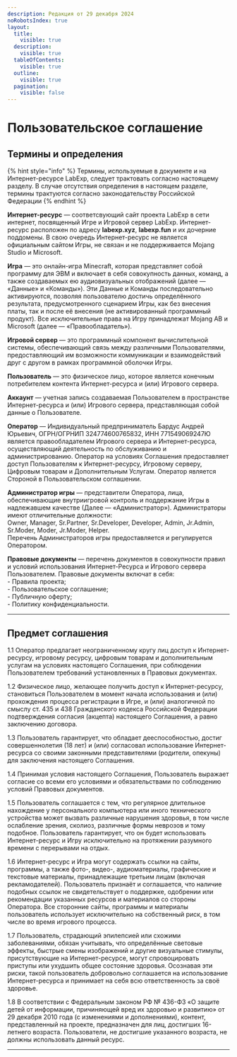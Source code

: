 ```yaml
---
description: Редакция от 29 декабря 2024
noRobotsIndex: true
layout:
  title:
    visible: true
  description:
    visible: true
  tableOfContents:
    visible: true
  outline:
    visible: true
  pagination:
    visible: false
---
```


# Пользовательское соглашение

## Термины и определения <a href="#terminy-i-opredeleniya" id="terminy-i-opredeleniya"></a>

{% hint style="info" %}
Термины, используемые в документе и на Интернет-ресурсе LabExp, следует трактовать согласно настоящему разделу. В случае отсутствия определения в настоящем разделе, термины трактуются согласно законодательству Российской Федерации
{% endhint %}

**Интернет-ресурс** — соответсвующий сайт проекта LabExp в сети интернет, посвященный Игре и Игровой сервер LabExp. Интернет-ресурс расположен по адресу **labexp.xyz**, **labexp.fun** и их дочерние поддомены. В свою очередь Интернет-ресурс не является официальным сайтом Игры, не связан и не поддерживается Mojang Studio и Microsoft.

**Игра** — это онлайн-игра Minecraft, которая представляет собой программу для ЭВМ и включает в себя совокупность данных, команд, а также создаваемых ею аудиовизуальных отображений (далее — «Данные» и «Команды»). Эти Данные и Команды последовательно активируются, позволяя пользователю достичь определённого результата, предусмотренного сценарием Игры, как без внесения платы, так и после её внесения (не активированный программный продукт). Все исключительные права на Игру принадлежат Mojang AB и Microsoft (далее — «Правообладатель»).

**Игровой сервер** — это программный компонент вычислительной системы, обеспечивающий связь между различными Пользователями, предоставляющий им возможности коммуникации и взаимодействий друг с другом в рамках программной оболочки Игры.

**Пользователь** — это физическое лицо, которое является конечным потребителем контента Интернет-ресурса и (или) Игрового сервера.

**Аккаунт** — учетная запись создаваемая Пользователем в пространстве Интернет-ресурса и (или) Игрового сервера, представляющая собой данные о Пользователе.

**Оператор** — Индивидуальный предприниматель Бардус Андрей Юрьевич, ОГРН/ОГРНИП 324774600765832, ИНН 771549069247Ю является правообладателем Игрового сервера и Интернет-ресурса, осуществляющий деятельность по обслуживанию и администрированию. Оператор на условиях Соглашения предоставляет доступ Пользователям к Интернет-ресурсу, Игровому серверу, Цифровым товарам и Дополнительным Услугам. Оператор является Стороной в Пользовательском соглашении.

**Администратор игры** — представители Оператора, лица, обеспечивающие внутриигровой контроль и поддержание Игры в надлежавшем качестве (Далее — «Администратор»). Администраторы имеют отличительные должности:\
Owner, Manager, Sr.Partner, Sr.Developer, Developer, Admin, Jr.Admin, Sr.Moder, Moder, Jr.Moder, Helper.\
Перечень Администраторов игры предоставляется и регулируется Оператором.

**Правовые документы** — перечень документов в совокупности правил и условий использования Интернет-Ресурса и Игрового сервера Пользователем. Правовые документы включат в себя:\
\- Правила проекта;\
\- Пользовательское соглашение;\
\- Публичную оферту;\
\- Политику конфиденциальности.

***

## Предмет соглашения

1.1 Оператор предлагает неограниченному кругу лиц доступ к Интернет-ресурсу, игровому ресурсу, цифровым товарам и дополнительным услугам на условиях настоящего Соглашения, при соблюдении Пользователем требований установленных в Правовых документах.

1.2 Физическое лицо, желающее получить доступ к Интернет-ресурсу, становиться Пользователем в момент начала использования и (или) прохождения процесса регистрации в Игре, и (или) аналогичной по смыслу ст. 435 и 438 Гражданского кодекса Российской Федерации подтверждения согласия (акцепта) настоящего Соглашения, а равно заключению договора.

1.3 Пользователь гарантирует, что обладает дееспособностью, достиг совершеннолетия (18 лет) и (или) согласовал использование Интернет-ресурса со своими законными представителями (родители, опекуны) для заключения настоящего Соглашения.

1.4 Принимая условия настоящего Соглашения, Пользователь выражает согласие со всеми его условиями и обязательствами по соблюдению условий Правовых документов.

1.5 Пользователь соглашается с тем, что регулярное длительное нахождение у персонального компьютера или иного технического устройства может вызвать различные нарушения здоровья, в том числе ослабление зрения, сколиоз, различные формы неврозов и тому подобное. Пользователь гарантирует, что он будет использовать Интернет-ресурс и Игру исключительно на протяжении разумного времени с перерывами на отдых.

1.6 Интернет-ресурс и Игра могут содержать ссылки на сайты, программы, а также фото-, видео-, аудиоматериалы, графические и текстовые материалы, принадлежащие третьим лицам (включая рекламодателей). Пользователь признаёт и соглашается, что наличие подобных ссылок не свидетельствует о поддержке, одобрении или рекомендации указанных ресурсов и материалов со стороны Оператора. Все сторонние сайты, программы и материалы пользователь использует исключительно на собственный риск, в том числе во время игрового процесса.

1.7 Пользователь, страдающий эпилепсией или схожими заболеваниями, обязан учитывать, что определённые световые эффекты, быстрые смены изображений и другие визуальные стимулы, присутствующие на Интернет-ресурсе, могут спровоцировать приступы или ухудшить общее состояние здоровья. Осознавая эти риски, такой пользователь добровольно соглашается на использование Интернет-ресурса и принимает на себя всю ответственность за своё здоровье.

1.8 В соответствии с Федеральным законом РФ № 436-ФЗ «О защите детей от информации, причиняющей вред их здоровью и развитию» от 29 декабря 2010 года (с изменениями и дополнениями), контент, представленный на проекте, предназначен для лиц, достигших 16-летнего возраста. Пользователи, не достигшие указанного возраста, не должны использовать данный ресурс.

***

##
